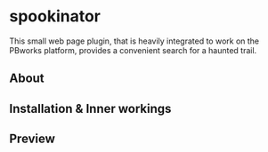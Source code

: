 # spookinator

This small web page plugin, that is heavily integrated to work on the PBworks platform, provides a convenient search for
a haunted trail.

## About

## Installation & Inner workings

## Preview
